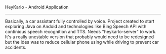 HeyKarlo - Android Application
<hr>
Basically, a car assistant fully controlled by voice. Project created to start
exploring Java on Andoid and technologies like Bing Speech API with continious 
speech recognition and TTS. Needs "heykarlo-server" to work. It's a really unestable
version that probably would need to be redesigned but the idea was to reduce cellular phone
using while driving to prevent car accidents.